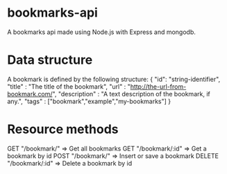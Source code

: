 bookmarks-api
=============

A bookmarks api made using Node.js with Express and mongodb.


Data structure
==============
A bookmark is defined by the following structure:
{
	"id": "string-identifier",
	"title" : "The title of the bookmark",
	"url" : "http://the-url-from-bookmark.com/",
	"description" : "A text description of the bookmark, if any.",
	"tags" : ["bookmark","example","my-bookmarks"]
}



Resource methods
================

GET    "/bookmark/" => Get all bookmarks
GET    "/bookmark/:id" => Get a bookmark by id
POST   "/bookmark/" => Insert or save a bookmark
DELETE "/bookmark/:id" => Delete a bookmark by id